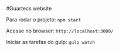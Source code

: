 #Guartecs
website

Para rodar o projeto: `npm start`

Acesse no browser: `http://localhost:3000/`

Iniciar as tarefas do gulp: `gulp watch`
